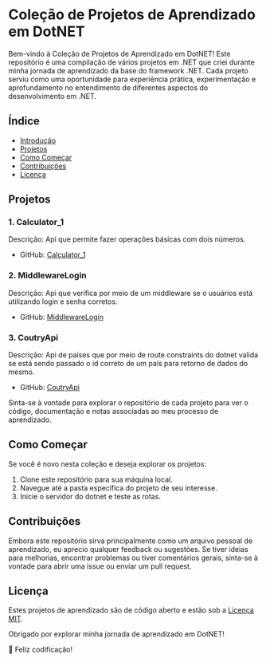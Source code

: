 # Coleção de Projetos de Aprendizado em DotNET

Bem-vindo à Coleção de Projetos de Aprendizado em DotNET! Este repositório é uma compilação de vários projetos em .NET que criei durante minha jornada de aprendizado da base do framework .NET. Cada projeto serviu como uma oportunidade para experiência prática, experimentação e aprofundamento no entendimento de diferentes aspectos do desenvolvimento em .NET.

## Índice

- [Introdução](#coleção-de-projetos-de-aprendizado-em-dotnet)
- [Projetos](#projetos)
- [Como Começar](#como-começar)
- [Contribuições](#contribuições)
- [Licença](#licença)

## Projetos

### 1. Calculator_1
   Descrição: Api que permite fazer operações básicas com dois números.
   - GitHub: [Calculator_1](https://github.com/PedroAraripe/Dotnet-Foundation/tree/main/Calculator_1)

### 2. MiddlewareLogin
   Descrição: Api que verifica por meio de um middleware se o usuários está utilizando login e senha corretos.
   - GitHub: [MiddlewareLogin](https://github.com/PedroAraripe/Dotnet-Foundation/tree/main/MiddlewareLogin)

### 3. CoutryApi
   Descrição: Api de países que por meio de route constraints do dotnet valida se está sendo passado o id correto de um país para retorno de dados do mesmo.
   - GitHub: [CoutryApi](https://github.com/PedroAraripe/Dotnet-Foundation/tree/main/CoutryApi)

Sinta-se à vontade para explorar o repositório de cada projeto para ver o código, documentação e notas associadas ao meu processo de aprendizado.

## Como Começar

Se você é novo nesta coleção e deseja explorar os projetos:

1. Clone este repositório para sua máquina local.
2. Navegue até a pasta específica do projeto de seu interesse.
3. Inicie o servidor do dotnet e teste as rotas.

## Contribuições

Embora este repositório sirva principalmente como um arquivo pessoal de aprendizado, eu aprecio qualquer feedback ou sugestões. Se tiver ideias para melhorias, encontrar problemas ou tiver comentários gerais, sinta-se à vontade para abrir uma issue ou enviar um pull request.

## Licença

Estes projetos de aprendizado são de código aberto e estão sob a [Licença MIT](LICENSE).

Obrigado por explorar minha jornada de aprendizado em DotNET!

🚀 Feliz codificação!
